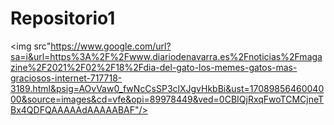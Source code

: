 # Repositorio1


<img src"https://www.google.com/url?sa=i&url=https%3A%2F%2Fwww.diariodenavarra.es%2Fnoticias%2Fmagazine%2F2021%2F02%2F18%2Fdia-del-gato-los-memes-gatos-mas-graciosos-internet-717718-3189.html&psig=AOvVaw0_fwNcCsSP3clXJgvHkbBi&ust=1708985646004000&source=images&cd=vfe&opi=89978449&ved=0CBIQjRxqFwoTCMCjneTBx4QDFQAAAAAdAAAAABAF"/>
